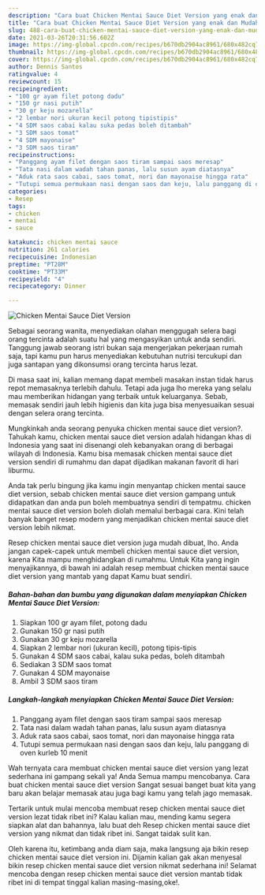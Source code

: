 ```yaml
---
description: "Cara buat Chicken Mentai Sauce Diet Version yang enak dan Mudah Dibuat"
title: "Cara buat Chicken Mentai Sauce Diet Version yang enak dan Mudah Dibuat"
slug: 488-cara-buat-chicken-mentai-sauce-diet-version-yang-enak-dan-mudah-dibuat
date: 2021-03-26T20:31:56.602Z
image: https://img-global.cpcdn.com/recipes/b670db2904ac8961/680x482cq70/chicken-mentai-sauce-diet-version-foto-resep-utama.jpg
thumbnail: https://img-global.cpcdn.com/recipes/b670db2904ac8961/680x482cq70/chicken-mentai-sauce-diet-version-foto-resep-utama.jpg
cover: https://img-global.cpcdn.com/recipes/b670db2904ac8961/680x482cq70/chicken-mentai-sauce-diet-version-foto-resep-utama.jpg
author: Dennis Santos
ratingvalue: 4
reviewcount: 15
recipeingredient:
- "100 gr ayam filet potong dadu"
- "150 gr nasi putih"
- "30 gr keju mozarella"
- "2 lembar nori ukuran kecil potong tipistipis"
- "4 SDM saos cabai kalau suka pedas boleh ditambah"
- "3 SDM saos tomat"
- "4 SDM mayonaise"
- "3 SDM saos tiram"
recipeinstructions:
- "Panggang ayam filet dengan saos tiram sampai saos meresap"
- "Tata nasi dalam wadah tahan panas, lalu susun ayam diatasnya"
- "Aduk rata saos cabai, saos tomat, nori dan mayonaise hingga rata"
- "Tutupi semua permukaan nasi dengan saos dan keju, lalu panggang di oven kurleb 10 menit"
categories:
- Resep
tags:
- chicken
- mentai
- sauce

katakunci: chicken mentai sauce 
nutrition: 261 calories
recipecuisine: Indonesian
preptime: "PT28M"
cooktime: "PT33M"
recipeyield: "4"
recipecategory: Dinner

---
```



![Chicken Mentai Sauce Diet Version](https://img-global.cpcdn.com/recipes/b670db2904ac8961/680x482cq70/chicken-mentai-sauce-diet-version-foto-resep-utama.jpg)

Sebagai seorang wanita, menyediakan olahan menggugah selera bagi orang tercinta adalah suatu hal yang mengasyikan untuk anda sendiri. Tanggung jawab seorang istri bukan saja mengerjakan pekerjaan rumah saja, tapi kamu pun harus menyediakan kebutuhan nutrisi tercukupi dan juga santapan yang dikonsumsi orang tercinta harus lezat.

Di masa  saat ini, kalian memang dapat membeli masakan instan tidak harus repot memasaknya terlebih dahulu. Tetapi ada juga lho mereka yang selalu mau memberikan hidangan yang terbaik untuk keluarganya. Sebab, memasak sendiri jauh lebih higienis dan kita juga bisa menyesuaikan sesuai dengan selera orang tercinta. 



Mungkinkah anda seorang penyuka chicken mentai sauce diet version?. Tahukah kamu, chicken mentai sauce diet version adalah hidangan khas di Indonesia yang saat ini disenangi oleh kebanyakan orang di berbagai wilayah di Indonesia. Kamu bisa memasak chicken mentai sauce diet version sendiri di rumahmu dan dapat dijadikan makanan favorit di hari liburmu.

Anda tak perlu bingung jika kamu ingin menyantap chicken mentai sauce diet version, sebab chicken mentai sauce diet version gampang untuk didapatkan dan anda pun boleh membuatnya sendiri di tempatmu. chicken mentai sauce diet version boleh diolah memalui berbagai cara. Kini telah banyak banget resep modern yang menjadikan chicken mentai sauce diet version lebih nikmat.

Resep chicken mentai sauce diet version juga mudah dibuat, lho. Anda jangan capek-capek untuk membeli chicken mentai sauce diet version, karena Kita mampu menghidangkan di rumahmu. Untuk Kita yang ingin menyajikannya, di bawah ini adalah resep membuat chicken mentai sauce diet version yang mantab yang dapat Kamu buat sendiri.

<!--inarticleads1-->

##### Bahan-bahan dan bumbu yang digunakan dalam menyiapkan Chicken Mentai Sauce Diet Version:

1. Siapkan 100 gr ayam filet, potong dadu
1. Gunakan 150 gr nasi putih
1. Gunakan 30 gr keju mozarella
1. Siapkan 2 lembar nori (ukuran kecil), potong tipis-tipis
1. Gunakan 4 SDM saos cabai, kalau suka pedas, boleh ditambah
1. Sediakan 3 SDM saos tomat
1. Gunakan 4 SDM mayonaise
1. Ambil 3 SDM saos tiram




<!--inarticleads2-->

##### Langkah-langkah menyiapkan Chicken Mentai Sauce Diet Version:

1. Panggang ayam filet dengan saos tiram sampai saos meresap
1. Tata nasi dalam wadah tahan panas, lalu susun ayam diatasnya
1. Aduk rata saos cabai, saos tomat, nori dan mayonaise hingga rata
1. Tutupi semua permukaan nasi dengan saos dan keju, lalu panggang di oven kurleb 10 menit




Wah ternyata cara membuat chicken mentai sauce diet version yang lezat sederhana ini gampang sekali ya! Anda Semua mampu mencobanya. Cara buat chicken mentai sauce diet version Sangat sesuai banget buat kita yang baru akan belajar memasak atau juga bagi kamu yang telah jago memasak.

Tertarik untuk mulai mencoba membuat resep chicken mentai sauce diet version lezat tidak ribet ini? Kalau kalian mau, mending kamu segera siapkan alat dan bahannya, lalu buat deh Resep chicken mentai sauce diet version yang nikmat dan tidak ribet ini. Sangat taidak sulit kan. 

Oleh karena itu, ketimbang anda diam saja, maka langsung aja bikin resep chicken mentai sauce diet version ini. Dijamin kalian gak akan menyesal bikin resep chicken mentai sauce diet version nikmat sederhana ini! Selamat mencoba dengan resep chicken mentai sauce diet version mantab tidak ribet ini di tempat tinggal kalian masing-masing,oke!.

